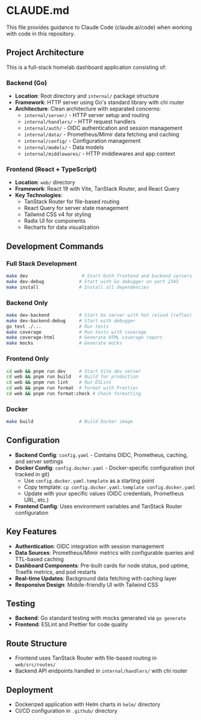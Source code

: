 # CLAUDE.md

This file provides guidance to Claude Code (claude.ai/code) when working with code in this repository.

## Project Architecture

This is a full-stack homelab dashboard application consisting of:

### Backend (Go)
- **Location**: Root directory and `internal/` package structure
- **Framework**: HTTP server using Go's standard library with chi router
- **Architecture**: Clean architecture with separated concerns:
  - `internal/server/` - HTTP server setup and routing
  - `internal/handlers/` - HTTP request handlers
  - `internal/auth/` - OIDC authentication and session management
  - `internal/data/` - Prometheus/Mimir data fetching and caching
  - `internal/config/` - Configuration management
  - `internal/models/` - Data models
  - `internal/middlewares/` - HTTP middlewares and app context

### Frontend (React + TypeScript)
- **Location**: `web/` directory
- **Framework**: React 19 with Vite, TanStack Router, and React Query
- **Key Technologies**:
  - TanStack Router for file-based routing
  - React Query for server state management
  - Tailwind CSS v4 for styling
  - Radix UI for components
  - Recharts for data visualization

## Development Commands

### Full Stack Development
```bash
make dev                    # Start both frontend and backend servers
make dev-debug             # Start with Go debugger on port 2345
make install               # Install all dependencies
```

### Backend Only
```bash
make dev-backend           # Start Go server with hot reload (reflex)
make dev-backend-debug     # Start with debugger
go test ./...              # Run tests
make coverage              # Run tests with coverage
make coverage-html         # Generate HTML coverage report
make mocks                 # Generate mocks
```

### Frontend Only
```bash
cd web && pnpm run dev     # Start Vite dev server
cd web && pnpm run build   # Build for production
cd web && pnpm run lint    # Run ESLint
cd web && pnpm run format  # Format with Prettier
cd web && pnpm run format:check # Check formatting
```

### Docker
```bash
make build                 # Build Docker image
```

## Configuration

- **Backend Config**: `config.yaml` - Contains OIDC, Prometheus, caching, and server settings
- **Docker Config**: `config.docker.yaml` - Docker-specific configuration (not tracked in git)
  - Use `config.docker.yaml.template` as a starting point
  - Copy template: `cp config.docker.yaml.template config.docker.yaml`
  - Update with your specific values (OIDC credentials, Prometheus URL, etc.)
- **Frontend Config**: Uses environment variables and TanStack Router configuration

## Key Features

- **Authentication**: OIDC integration with session management
- **Data Sources**: Prometheus/Mimir metrics with configurable queries and TTL-based caching
- **Dashboard Components**: Pre-built cards for node status, pod uptime, Traefik metrics, and pod restarts
- **Real-time Updates**: Background data fetching with caching layer
- **Responsive Design**: Mobile-friendly UI with Tailwind CSS

## Testing

- **Backend**: Go standard testing with mocks generated via `go generate`
- **Frontend**: ESLint and Prettier for code quality

## Route Structure

- Frontend uses TanStack Router with file-based routing in `web/src/routes/`
- Backend API endpoints handled in `internal/handlers/` with chi router

## Deployment

- Dockerized application with Helm charts in `helm/` directory
- CI/CD configuration in `.github/` directory